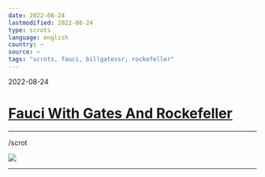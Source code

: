 ```yaml
---
date: 2022-08-24
lastmodified: 2022-08-24
type: scrots
language: english
country: ~
source: ~
tags: "scrots, fauci, billgatessr, rockefeller"
---
```


2022-08-24

# [Fauci With Gates And Rockefeller](Fauci%20With%20Gates%20And%20Rockefeller.md)

---

/scrot

![](https://i.imgur.com/lx7IApW.png)

---
